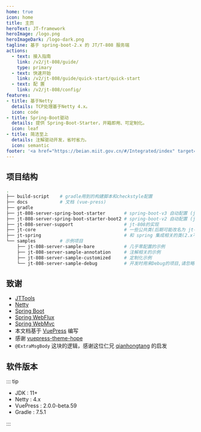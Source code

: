```yaml
---
home: true
icon: home
title: 主页
heroText: JT-framework
heroImage: /logo.png
heroImageDark: /logo-dark.png
tagline: 基于 spring-boot-2.x 的 JT/T-808 服务端
actions:
  - text: 接入指南
    link: /v2/jt-808/guide/
    type: primary
  - text: 快速开始
    link: /v2/jt-808/guide/quick-start/quick-start
  - text: 配 置
    link: /v2/jt-808/config/
features:
- title: 基于Netty
  details: TCP处理基于Netty 4.x。
  icon: code
- title: Spring-Boot驱动
  details: 提供 Spring-Boot-Starter，开箱即用、可定制化。
  icon: leaf
- title: 简洁至上
  details: 注解驱动开发，省时省力。
  icon: semantic
footer: '<a href="https://beian.miit.gov.cn/#/Integrated/index" target="_blank">备案号: 沪ICP备2022029946号-2</a >'
---
```


## 项目结构

```sh
.
├── build-script    # gradle用到的构建脚本和checkstyle配置
├── docs            # 文档 (vue-press)
├── gradle
├── jt-808-server-spring-boot-starter       # spring-boot-v3 自动配置 (jdk17+)
├── jt-808-server-spring-boot-starter-boot2 # spring-boot-v2 自动配置 (jdk11+)
├── jt-808-server-support                   # jt-808的实现
├── jt-core                                 # 一些公共类(后期可能改名为 jt-common)
├── jt-spring                               # 和 spring 集成相关的类(2.x不再依赖,后期可能删除)
└── samples         # 示例项目
    ├── jt-808-server-sample-bare           # 几乎零配置的示例
    ├── jt-808-server-sample-annotation     # 注解相关的示例
    ├── jt-808-server-sample-customized     # 定制化示例
    └── jt-808-server-sample-debug          # 开发时用来Debug的项目,请忽略
```

## 致谢

- [JTTools](https://jttools.smallchi.cn/jt808)
- [Netty](https://github.com/netty/netty)
- [Spring Boot](https://docs.spring.io/spring-boot/docs/2.5.8/reference/html/)
- [Spring WebFlux](https://docs.spring.io/spring-framework/docs/5.2.19.RELEASE/spring-framework-reference/web-reactive.html#spring-webflux)
- [Spring WebMvc](https://docs.spring.io/spring-framework/docs/5.2.19.RELEASE/spring-framework-reference/web.html#spring-web)
- 本文档基于 [VuePress](https://www.vuepress.cn/) 编写
- 感谢 [vuepress-theme-hope](https://theme-hope.vuejs.press/zh/)
- `@ExtraMsgBody` 这块的逻辑，感谢这位仁兄 [qianhongtang](https://github.com/qianhongtang) 的启发

## 软件版本

::: tip

- JDK : 11+
- Netty : 4.x
- VuePress : 2.0.0-beta.59
- Gradle : 7.5.1

:::